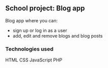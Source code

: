 ## School project: Blog app

Blog app where you can:

-   sign up or log in as a user
-   add, edit and remove blogs and blog posts

### Technologies used

HTML
CSS
JavaScript
PHP
